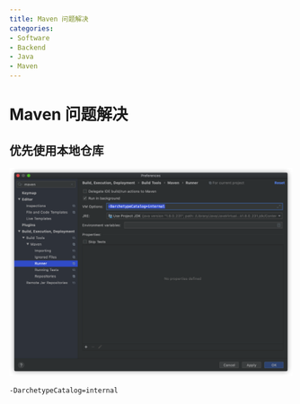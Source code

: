 ```yaml
---
title: Maven 问题解决
categories:
- Software
- Backend
- Java
- Maven
---
```

# Maven 问题解决

## 优先使用本地仓库

![image-20200626230251086](https://raw.githubusercontent.com/LuShan123888/Files/main/Pictures/2020-12-10-H9zlxJUVfLPaEug.png)

```
-DarchetypeCatalog=internal
```

